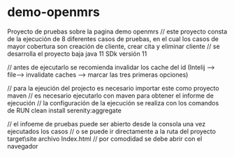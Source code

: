 # demo-openmrs
Proyecto de pruebas sobre la pagina demo openmrs
// este proyecto consta de la ejecución de 8 diferentes casos de pruebas, en el cual los casos de mayor cobertura son creación de cliente, crear cita y eliminar cliente 
// se desarrolla el proyecto baja java 11   SDk versión 11

// antes de ejecutarlo se recomienda invalidar los cache del id (Intelij --> file--> invalidate caches --> marcar las tres primeras opciones)


// para la ejeución del projecto es necesario importar este como proyecto maven 
// es necesario ejecutarlo con maven para obtener el informe de ejecución 
// la configuración de la ejecución se realiza con los comandos de RUN clean install serenity:aggregate

// el infoeme de pruebas puede ser abierto desde la consola una vez ejecutados los casos
// o se puede ir directamente a la ruta del proyecto target\\site  archivo Index.html
// por comodidad se debe abrir con el navegador 
